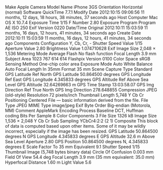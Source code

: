 Make	Apple
Camera Model Name	iPhone 3GS
Orientation	Horizontal (normal)
Software	QuickTime 7.7.1
Modify Date	2012:10:15 09:06:56
11 months, 12 days, 18 hours, 38 minutes, 37 seconds ago
Host Computer	Mac OS X 10.7.4
Exposure Time	1/15
F Number	2.80
Exposure Program	Program AE
ISO	250
Exif Version	0220
Date/Time Original	2012:10:11 15:03:59
11 months, 16 days, 12 hours, 41 minutes, 34 seconds ago
Create Date	2012:10:11 15:03:59
11 months, 16 days, 12 hours, 41 minutes, 34 seconds ago
Components Configuration	Y, Cb, Cr, -
Shutter Speed Value	1/15
Aperture Value	2.80
Brightness Value	1.074710628
Exif Image Size	2,048 × 1,536
Metering Mode	Average
Flash	No flash function
Focal Length	3.9 mm
Subject Area	1023 767 614 614
Flashpix Version	0100
Color Space	sRGB
Sensing Method	One-chip color area
Exposure Mode	Auto
White Balance	Auto
Focal Length In 35mm Format	35 mm
Scene Capture Type	Standard
GPS Latitude Ref	North
GPS Latitude	50.864500 degrees
GPS Longitude Ref	East
GPS Longitude	4.345833 degrees
GPS Altitude Ref	Above Sea Level
GPS Altitude	32.64269663 m
GPS Time Stamp	13:03:58.07
GPS Img Direction Ref	True North
GPS Img Direction	278.648855
Compression	JPEG (old-style)
Resolution	72 pixels/inch
Thumbnail Length	5,748
Y Cb Cr Positioning	Centered
File — basic information derived from the file.
File Type	JPEG
MIME Type	image/jpeg
Exif Byte Order	Big-endian (Motorola, MM)
Comment	AppleMark
Encoding Process	Baseline DCT, Huffman coding
Bits Per Sample	8
Color Components	3
File Size	1326 kB
Image Size	1,536 × 2,048
Y Cb Cr Sub Sampling	YCbCr4:2:2 (2 1)
Composite
This block of data is computed based upon other items. Some of it may be wildly incorrect, especially if the image has been resized.
GPS Latitude	50.864500 degrees N
GPS Longitude	4.345833 degrees E
GPS Altitude	32.6 m Above Sea Level
Aperture	2.80
GPS Position	50.864500 degrees N, 4.345833 degrees E
Scale Factor To 35 mm Equivalent	9.1
Shutter Speed	1/15
Thumbnail Image	(5,748 bytes binary data)
Circle Of Confusion	0.003 mm
Field Of View	54.4 deg
Focal Length	3.9 mm (35 mm equivalent: 35.0 mm)
Hyperfocal Distance	1.60 m
Light Value	5.6